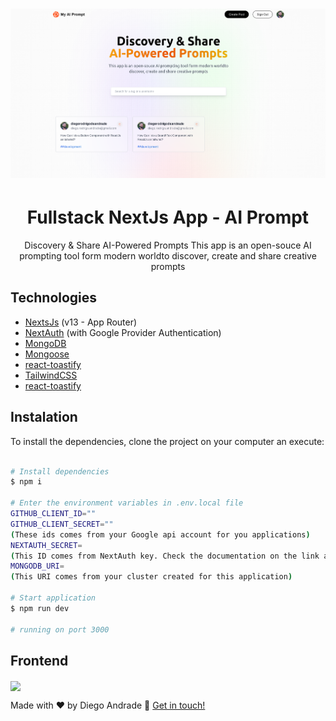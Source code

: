 <h1 align="center">
    <img alt="fullstack-app" title="Fullstack NextJs App - AI Prompt" src="public/assets/wallpaper.png" width="800px" />
</h1>
<h1 align="center">Fullstack NextJs App - AI Prompt</h1>
<p align="center">Discovery & Share
AI-Powered Prompts
This app is an open-souce AI prompting tool form modern worldto discover, create and share creative prompts
</p>

## Technologies
- [NextsJs](https://www.nextjs.org/) (v13 - App Router)
- [NextAuth](https://next-auth.js.org/) (with Google Provider Authentication)
- [MongoDB](https://www.mongodb.com/)
- [Mongoose](https://mongoosejs.com/docs/guide.html)
- [react-toastify](https://www.npmjs.com/package/react-toastify)
- [TailwindCSS](https://tailwindcss.com/)
- [react-toastify](https://fkhadra.github.io/react-toastify/introduction/)

## Instalation
To install the dependencies, clone the project on your computer an execute:
```bash

# Install dependencies
$ npm i

# Enter the environment variables in .env.local file
GITHUB_CLIENT_ID=""
GITHUB_CLIENT_SECRET=""
(These ids comes from your Google api account for you applications)
NEXTAUTH_SECRET=
(This ID comes from NextAuth key. Check the documentation on the link above)
MONGODB_URI=
(This URI comes from your cluster created for this application)

# Start application
$ npm run dev

# running on port 3000
```

## Frontend

<img align="center" src="public/assets/fullstackApp.gif" width="1024px"></img>

Made with ♥ by Diego Andrade :wave: [Get in touch!](https://www.linkedin.com/in/diego-r-andrade/)

